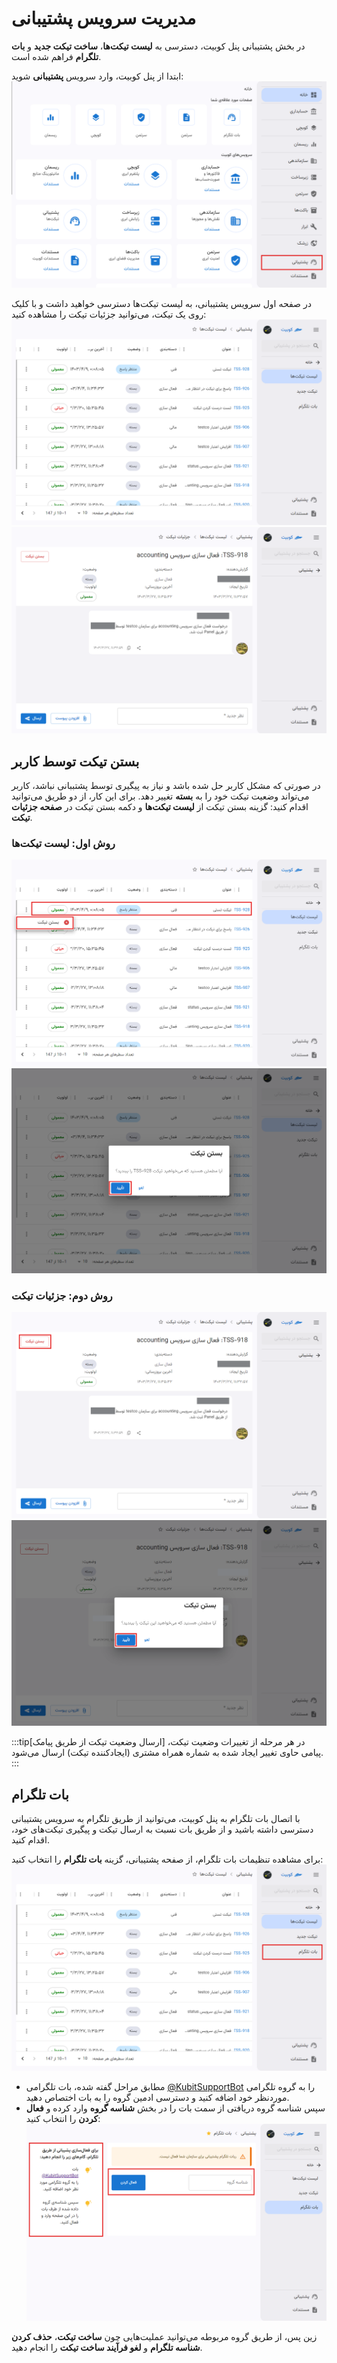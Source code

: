 # مدیریت سرویس پشتیبانی

در بخش پشتیبانی پنل کوبیت، دسترسی به **لیست تیکت‌ها**، **ساخت تیکت جدید** و **بات تلگرام** فراهم شده است.

ابتدا از پنل کوبیت، وارد سرویس **پشتیبانی** شوید:
![Ticketing: tickets](img/ticketing.png)

در صفحه اول سرویس پشتیبانی، به لیست تیکت‌ها دسترسی خواهید داشت و با کلیک روی یک تیکت، می‌توانید جزئیات تیکت را مشاهده کنید:
![Ticketing: tickets list](img/tickets-list.png)
![Ticketing: ticket details](img/ticket-details.png)

## بستن تیکت توسط کاربر

در صورتی که مشکل کاربر حل شده باشد و نیاز به پیگیری توسط پشتببانی نباشد، کاربر می‌تواند وضعیت تیکت خود را به **بسته** تغییر دهد.
برای این کار، از دو طریق می‌توانید اقدام کنید: گزینه بستن تیکت از **لیست تیکت‌ها** و دکمه بستن تیکت در **صفحه جزئیات تیکت**.

### روش اول: لیست تیکت‌ها

![Ticketing: close ticket](img/close-ticket.png)
![Ticketing: close ticket confirm](img/close-ticket-confirm.png)

### روش دوم: جزئیات تیکت

![Ticketing: close ticket btn](img/close-ticket-btn.png)
![Ticketing: close ticket details confirm](img/close-ticket-details-confirm.png)

:::tip[ارسال وضعیت تیکت از طریق پیامک]
در هر مرحله از تغییرات وضعیت تیکت، پیامی حاوی تغییر ایجاد شده به شماره همراه مشتری (ایجادکننده تیکت) ارسال می‌شود.
:::

## بات تلگرام

با اتصال بات تلگرام به پنل کوبیت، می‌توانید از طریق تلگرام به سرویس پشتیبانی دسترسی داشته باشید و از طریق بات نسبت به ارسال تیکت و پیگیری تیکت‌های خود، اقدام کنید.

برای مشاهده تنظیمات بات تلگرام، از صفحه پشتیبانی، گزینه **بات تلگرام** را انتخاب کنید:
![Ticketing: ticketing bot](img/ticketing-bot.png)

- مطابق مراحل گفته شده، بات تلگرامی [@KubitSupportBot](https://t.me/KubitSupportBot) را به گروه تلگرامی موردنظر خود اضافه کنید و دسترسی ادمین گروه را به بات اختصاص دهید.
- سپس شناسه گروه دریافتی از سمت بات را در بخش **شناسه گروه** وارد کرده و **فعال کردن** را انتخاب کنید:
  ![Ticketing: add ticketing bot](img/add-ticketing-bot.png)

زین پس، از طریق گروه مربوطه می‌توانید عملیت‌هایی چون **ساخت تیکت**، **حذف کردن شناسه تلگرام** و **لغو فرآیند ساخت تیکت** را انجام دهید.
